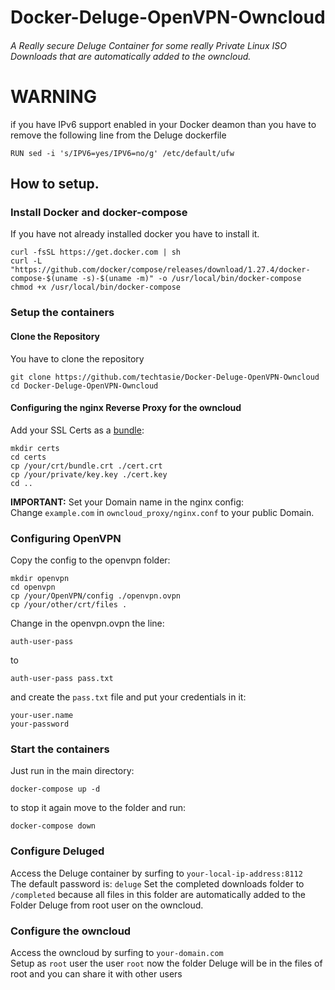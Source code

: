 # Docker-Deluge-OpenVPN-Owncloud
###### A Really secure Deluge Container for some really Private Linux ISO Downloads that are automatically added to the owncloud.
# WARNING
if you have IPv6 support enabled in your Docker deamon than you have to remove the following line from the Deluge dockerfile
```
RUN sed -i 's/IPV6=yes/IPV6=no/g' /etc/default/ufw
```

## How to setup.


### Install Docker and docker-compose
If you have not already installed docker you have to install it.
```
curl -fsSL https://get.docker.com | sh
curl -L "https://github.com/docker/compose/releases/download/1.27.4/docker-compose-$(uname -s)-$(uname -m)" -o /usr/local/bin/docker-compose
chmod +x /usr/local/bin/docker-compose
```

### Setup the containers
#### Clone the Repository
You have to clone the repository
```
git clone https://github.com/techtasie/Docker-Deluge-OpenVPN-Owncloud 
cd Docker-Deluge-OpenVPN-Owncloud
```

#### Configuring the nginx Reverse Proxy for the owncloud
Add your SSL Certs as a [bundle](https://cleantalk.org/help/ssl-ca-bundle):
```
mkdir certs
cd certs
cp /your/crt/bundle.crt ./cert.crt
cp /your/private/key.key ./cert.key
cd ..
```

**IMPORTANT:** Set your Domain name in the nginx config:</br>
Change ```example.com``` in ```owncloud_proxy/nginx.conf``` to your public Domain.

### Configuring OpenVPN
Copy the config to the openvpn folder:
```
mkdir openvpn
cd openvpn
cp /your/OpenVPN/config ./openvpn.ovpn
cp /your/other/crt/files .
```
Change in the openvpn.ovpn the line:
```
auth-user-pass
```
to
```
auth-user-pass pass.txt
```
and create the ```pass.txt``` file and put your credentials in it:
```
your-user.name
your-password
```

### Start the containers
Just run in the main directory:
```
docker-compose up -d
```
to stop it again move to the folder and run:
```
docker-compose down
```

### Configure Deluged
Access the Deluge container by surfing to ```your-local-ip-address:8112```</br>
The default password is: ```deluge```
Set the completed downloads folder to ```/completed``` because all files in this folder are automatically added to the Folder Deluge from root user on the owncloud.

### Configure the owncloud
Access the owncloud by surfing to ```your-domain.com```</br>
Setup as ```root``` user the user ```root```
now the folder Deluge will be in the files of root and you can share it with other users
